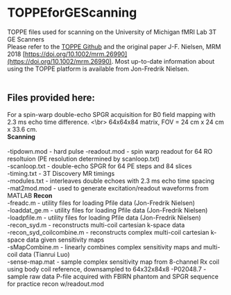 # TOPPEforGEScanning <br/>
TOPPE files used for scanning on the University of Michigan fMRI Lab 3T GE Scanners <br/>
Please refer to the [TOPPE Github](https://github.com/toppeMRI/) and the original paper J-F. Nielsen, MRM 2018 [https://doi.org/10.1002/mrm.26990](https://doi.org/10.1002/mrm.26990). Most up-to-date information about using the TOPPE platform is available from Jon-Fredrik Nielsen.<br/>
<br/>
## Files provided here:<br/>
For a spin-warp double-echo SPGR acquisition for B0 field mapping with 2.3 ms echo time difference. <\br>
64x64x84 matrix, FOV = 24 cm x 24 cm x 33.6 cm. <br/>
**Scanning**<br/>      
-tipdown.mod               -   hard pulse
-readout.mod               -   spin warp readout for 64 RO resoltuion (PE resolution determined by scanloop.txt) <br/>
-scanloop.txt              -   double-echo SPGR for 64 PE steps and 84 slices <br/>
-timing.txt                -   3T Discovery MR timings<br/>
-modules.txt               -   interleaves double echoes with 2.3 ms echo time spacing<br/>
-mat2mod.mod               -   used to generate excitation/readout waveforms from MATLAB
**Recon**<br/>
-freadc.m                  -   utility files for loading Pfile data (Jon-Fredrik Nielsen)<br/>
-loaddat_ge.m              -   utility files for loading Pfile data (Jon-Fredrik Nielsen)<br/>
-loadpfile.m               -   utility files for loading Pfile data (Jon-Fredrik Nielsen)<br/>
-recon_syd.m               -   reconstructs multi-coil cartesian k-space data<br/>
-recon_syd_coilcombine.m   -   reconstructs complex multi-coil cartesian k-space data given sensitivity maps<br/>
-sMapCombine.m             -   linearly combines complex sensitivity maps and multi-coil data (Tianrui Luo)<br/>
-sense-map.mat             -   sample complex sensitivity map from 8-channel Rx coil using body coil reference, downsampled to 64x32x84x8 
-P02048.7                  -   sample raw data P-file acquired with FBIRN phantom and SPGR sequence for practice recon w/readout.mod 
